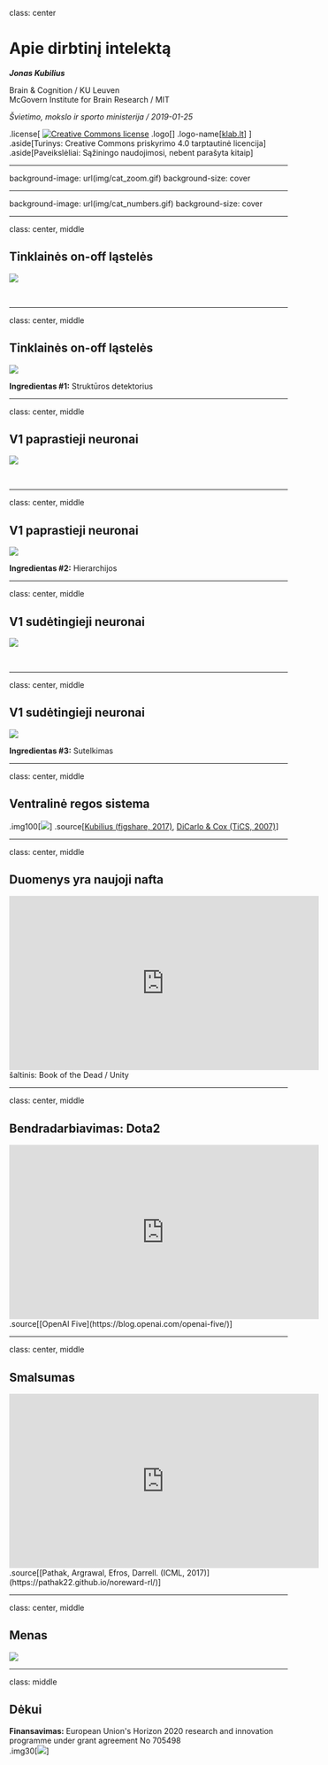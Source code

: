 class: center

# Apie dirbtinį intelektą

***Jonas Kubilius***

Brain & Cognition / KU Leuven <br/>
McGovern Institute for Brain Research / MIT

*Švietimo, mokslo ir sporto ministerija / 2019-01-25*

.license[
<a rel="license" href="http://creativecommons.org/licenses/by/4.0/"><img alt="Creative Commons license" style="border-width:0;" src="https://i.creativecommons.org/l/by/4.0/88x31.png" /></a>
.logo[]
.logo-name[[klab.lt](http://klab.lt)]
]
.aside[Turinys: Creative Commons priskyrimo 4.0 tarptautinė licencija]
.aside[Paveikslėliai: Sąžiningo naudojimosi, nebent parašyta kitaip]

---
background-image: url(img/cat_zoom.gif)
background-size: cover

---
background-image: url(img/cat_numbers.gif)
background-size: cover

---
class: center, middle

## Tinklainės on-off ląstelės

![](img/rgc.png)

&nbsp;

---
class: center, middle

## Tinklainės on-off ląstelės

![](img/rgc.png)

**Ingredientas #1:** Struktūros detektorius

---
class: center, middle

## V1 paprastieji neuronai

![](img/v1-simple.png)

&nbsp;

---
class: center, middle

## V1 paprastieji neuronai

![](img/v1-simple.png)

**Ingredientas #2:** Hierarchijos

---
class: center, middle

## V1 sudėtingieji neuronai

![](img/v1-complex.png)

&nbsp;

---
class: center, middle

## V1 sudėtingieji neuronai

![](img/v1-complex.png)

**Ingredientas #3:** Sutelkimas


---
class: center, middle

## Ventralinė regos sistema

.img100[![](img/ventral-visual-stream_v2.png)]
.source[[Kubilius (figshare, 2017)](https://doi.org/10.6084/m9.figshare.106794.v3), [DiCarlo & Cox (TiCS, 2007)](http://dx.doi.org/10.1016/j.tics.2007.06.010)]


---
class: center, middle

## Duomenys yra naujoji nafta

<iframe width="560" height="315" src="https://www.youtube-nocookie.com/embed/WeVJIuyJq08" frameborder="0" allow="accelerometer; autoplay; encrypted-media; gyroscope; picture-in-picture" allowfullscreen></iframe>
<span class="source">šaltinis: Book of the Dead / Unity</span>


---
class: center, middle
## Bendradarbiavimas: Dota2

<iframe width="560" height="315" src="https://www.youtube.com/embed/UZHTNBMAfAA?start=18" frameborder="0" allow="accelerometer; autoplay; encrypted-media; gyroscope; picture-in-picture" allowfullscreen></iframe>
.source[[OpenAI Five](https://blog.openai.com/openai-five/)]


---
class: center, middle
## Smalsumas

<iframe width="560" height="315" src="https://www.youtube.com/embed/J3FHOyhUn3A?start=19" frameborder="0" allow="accelerometer; autoplay; encrypted-media; gyroscope; picture-in-picture" allowfullscreen></iframe>
.source[[Pathak, Argrawal, Efros, Darrell. (ICML, 2017)](https://pathak22.github.io/noreward-rl/)]


---
class: center, middle
## Menas

![](img/130_church_goldfish.jpg)


---
class: middle
## Dėkui

**Finansavimas:** European Union's Horizon 2020 research and innovation programme under grant agreement No 705498 <br />
.img30[![](img/eu_flag.jpg)]